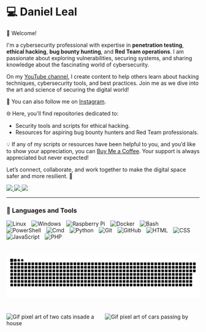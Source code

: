# 💻 Daniel Leal

👋 Welcome!  

I'm a cybersecurity professional with expertise in **penetration testing**, **ethical hacking**, **bug bounty hunting**, and **Red Team operations**. I am passionate about exploring vulnerabilities, securing systems, and sharing knowledge about the fascinating world of cybersecurity.  

On my [YouTube channel](https://www.youtube.com/@daniell_leall?sub_confirmation=1), I create content to help others learn about hacking techniques, cybersecurity tools, and best practices. Join me as we dive into the art and science of securing the digital world!  

📸 You can also follow me on [Instagram](https://www.instagram.com/daniell.leall/).  

🌐 Here, you'll find repositories dedicated to:  
- Security tools and scripts for ethical hacking.  
- Resources for aspiring bug bounty hunters and Red Team professionals.  

💡 If any of my scripts or resources have been helpful to you, and you’d like to show your appreciation, you can [Buy Me a Coffee](https://Ko-fi.com/daniell_leall). Your support is always appreciated but never expected!  

Let’s connect, collaborate, and work together to make the digital space safer and more resilient. 🚀  

<div> 
  <a href="https://www.youtube.com/@prosecd?sub_confirmation=1" target="_blank">
    <img src="https://img.shields.io/badge/YouTube-FF0000?style=for-the-badge&logo=youtube&logoColor=white" target="_blank">
  </a>
  <a href="https://www.instagram.com/daniell.leall/" target="_blank">
    <img src="https://img.shields.io/badge/-Instagram-%23E4405F?style=for-the-badge&logo=instagram&logoColor=white" target="_blank">
  </a>
  <a href="https://www.linkedin.com/in/daniell-leall/" target="_blank">
    <img src="https://img.shields.io/badge/-LinkedIn-%230077B5?style=for-the-badge&logo=linkedin&logoColor=white" target="_blank">
  </a>  
</div>

---

### 🧰 Languages and Tools

<div> 
  <img alt="Linux" title="Linux" width="30px" style="padding-right:10px;" src="https://cdn.jsdelivr.net/gh/devicons/devicon/icons/linux/linux-original.svg" />
  <img alt="Windows" title="Windows" width="30px" style="padding-right:10px;" src="https://www.svgrepo.com/download/382713/windows-applications.svg" />
  <img alt="Raspberry Pi" title="Raspberry Pi" width="30px" style="padding-right:10px;" src="https://www.svgrepo.com/download/354258/raspberry-pi.svg" />
  <img alt="Docker" title="Docker" width="30px" style="padding-right: 10px;" src="https://www.svgrepo.com/download/448221/docker.svg" />
  <img alt="Bash" title="Bash" width="30px" style="padding-right: 10px;" src="https://www.svgrepo.com/download/353478/bash-icon.svg" />
  <img alt="PowerShell" title="PowerShell" width="30px" style="padding-right: 10px;" src="https://www.svgrepo.com/download/373992/powershell.svg" />
  <img alt="Cmd" title="Cmd" width="30px" style="padding-right: 10px;" src="https://www.svgrepo.com/download/143991/command-window.svg" />
  <img alt="Python" title="Python" width="30px" style="padding-right: 10px;" src="https://cdn.jsdelivr.net/gh/devicons/devicon@latest/icons/python/python-original.svg" />
  <img alt="Git" title="Git" width="30px" style="padding-right:10px;" src="https://cdn.jsdelivr.net/gh/devicons/devicon/icons/git/git-original.svg" />
  <img alt="GitHub" title="GitHub" width="30px" style="padding-right:10px;" src="https://cdn.jsdelivr.net/gh/devicons/devicon/icons/github/github-original.svg" />
  <img alt="HTML" title="HTML" width="30px" style="padding-right:10px;" src="https://cdn.jsdelivr.net/gh/devicons/devicon/icons/html5/html5-plain.svg" />
  <img alt="CSS" title="CSS" width="30px" style="padding-right:10px;" src="https://cdn.jsdelivr.net/gh/devicons/devicon/icons/css3/css3-plain.svg" />
  <img alt="JavaScript" title="JavaScript" width="30px" style="padding-right:10px;" src="https://cdn.jsdelivr.net/gh/devicons/devicon/icons/javascript/javascript-plain.svg" />
  <img alt="PHP" title="PHP" width="30px" style="padding-right: 10px;" src="https://cdn.jsdelivr.net/gh/devicons/devicon@latest/icons/php/php-original.svg" />
</div>

#

<div style="margin-top: 20px;">
  <img src="https://raw.githubusercontent.com/maxamin/maxamin/refs/heads/main/assets/github-snake.svg" alt="Snake animation" style="pointer-events: none;" />
</div>

#

<p align="left" style="display: flex; gap: 10px;">
<img src="https://i.pinimg.com/originals/0e/79/8f/0e798f91138755ce7386df586f6feb3b.gif" alt="Gif pixel art of two cats insade a house" style="width: 420px; height: auto;">
<img src="https://i.pinimg.com/originals/9a/17/d1/9a17d1fd9b3854fc1d7bfd24f7a374a2.gif" alt="Gif pixel art of cars passing by" style="width: 420px; height: auto;">
</p>






